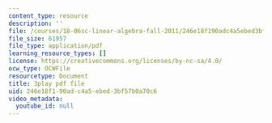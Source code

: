 ```yaml
---
content_type: resource
description: ''
file: /courses/18-06sc-linear-algebra-fall-2011/246e18f190adc4a5ebed3bf57b0a70c6_HgC1l_6ySkc.pdf
file_size: 61957
file_type: application/pdf
learning_resource_types: []
license: https://creativecommons.org/licenses/by-nc-sa/4.0/
ocw_type: OCWFile
resourcetype: Document
title: 3play pdf file
uid: 246e18f1-90ad-c4a5-ebed-3bf57b0a70c6
video_metadata:
  youtube_id: null
---
```

